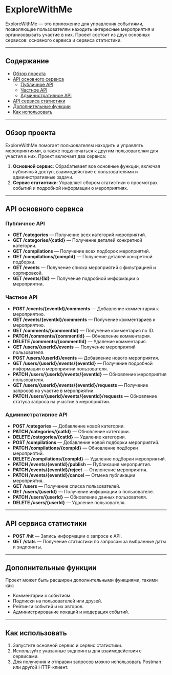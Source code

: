 # ExploreWithMe

ExploreWithMe — это приложение для управления событиями, позволяющее пользователям находить интересные мероприятия и организовывать участие в них. Проект состоит из двух основных сервисов: основного сервиса и сервиса статистики.

---

## Содержание

- [Обзор проекта](#обзор-проекта)
- [API основного сервиса](#api-основного-сервиса)
    - [Публичное API](#публичное-api)
    - [Частное API](#частное-api)
    - [Административное API](#административное-api)
- [API сервиса статистики](#api-сервиса-статистики)
- [Дополнительные функции](#дополнительные-функции)
- [Как использовать](#как-использовать)

---

## Обзор проекта

ExploreWithMe помогает пользователям находить и управлять мероприятиями, а также подключаться к другим пользователям для участия в них. Проект включает два сервиса:

1. **Основной сервис**: Обрабатывает все основные функции, включая публичный доступ, взаимодействие с пользователями и административные задачи.
2. **Сервис статистики**: Управляет сбором статистики о просмотрах событий и подробной информации о мероприятиях.

---

## API основного сервиса

### Публичное API

- **GET /categories** — Получение всех категорий мероприятий.
- **GET /categories/{catId}** — Получение деталей конкретной категории.
- **GET /compilations** — Получение всех подборок мероприятий.
- **GET /compilations/{compId}** — Получение деталей конкретной подборки.
- **GET /events** — Получение списка мероприятий с фильтрацией и сортировкой.
- **GET /events/{Id}** — Получение подробной информации о мероприятии.

### Частное API

- **POST /events/{eventId}/comments** — Добавление комментария к мероприятию.
- **GET /events/{eventId}/comments** — Получение комментариев к мероприятию.
- **GET /comments/{commentId}** — Получение комментария по ID.
- **PATCH /comments/{commentId}** — Обновление комментария.
- **DELETE /comments/{commentId}** — Удаление комментария.
- **GET /users/{userId}/events** — Получение мероприятий пользователя.
- **POST /users/{userId}/events** — Добавление нового мероприятия.
- **GET /users/{userId}/events/{eventId}** — Получение подробной информации о мероприятии пользователя.
- **PATCH /users/{userId}/events/{eventId}** — Обновление мероприятия пользователя.
- **GET /users/{userId}/events/{eventId}/requests** — Получение запросов на участие в мероприятии.
- **PATCH /users/{userId}/events/{eventId}/requests** — Обновление статуса запроса на участие в мероприятии.

### Административное API

- **POST /categories** — Добавление новой категории.
- **PATCH /categories/{catId}** — Обновление категории.
- **DELETE /categories/{catId}** — Удаление категории.
- **POST /compilations** — Добавление новой подборки мероприятий.
- **PATCH /compilations/{compId}** — Обновление подборки мероприятий.
- **DELETE /compilations/{compId}** — Удаление подборки мероприятий.
- **PATCH /events/{eventId}/publish** — Публикация мероприятия.
- **PATCH /events/{eventId}/reject** — Отклонение мероприятия.
- **PATCH /events/{eventId}/cancel** — Отмена публикации мероприятия.
- **GET /users** — Получение списка пользователей.
- **GET /users/{userId}** — Получение информации о пользователе.
- **PATCH /users/{userId}** — Обновление данных пользователя.
- **DELETE /users/{userId}** — Удаление пользователя.

---

## API сервиса статистики

- **POST /hit** — Запись информации о запросе к API.
- **GET /stats** — Получение статистики по запросам за выбранные даты и эндпоинты.

---

## Дополнительные функции

Проект может быть расширен дополнительными функциями, такими как:

- Комментарии к событиям.
- Подписки на пользователей или друзей.
- Рейтинги событий и их авторов.
- Администрирование локаций и модерация событий.

---

## Как использовать

1. Запустите основной сервис и сервис статистики.
2. Используйте указанные эндпоинты для взаимодействия с сервисами.
3. Для получения и отправки запросов можно использовать Postman или другой HTTP-клиент.

